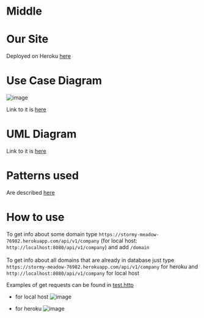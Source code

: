 # Middle
# Our Site
Deployed on Heroku [here](https://stormy-meadow-76982.herokuapp.com/api/v1/company/ucu.edu.ua)
# Use Case Diagram
![image](https://user-images.githubusercontent.com/91615487/205441658-7bde3713-2c8a-490f-8919-e7fa5b3d0cbd.png)


Link to it is [here](https://drive.google.com/file/d/1sbqMWllOCk__RWYNQouIqdWPiZuVh0YC/view?usp=sharing)
# UML Diagram
Link to it is [here](https://github.com/soniaymkvaa/Middle/blob/master/uml_diagram.png?raw=true)
# Patterns used
Are described [here](https://github.com/soniaymkvaa/Middle/blob/master/patterns.txt) 

# How to use
To get info about some domain type ```https://stormy-meadow-76982.herokuapp.com/api/v1/company``` (for local host: ```http://localhost:8080/api/v1/company```) and add ```/domain```<br><br>
To get info about all domains that are already in database just type ```https://stormy-meadow-76982.herokuapp.com/api/v1/company``` for heroku and ```http://localhost:8080/api/v1/company``` for local host

Examples of get requests can be found in [test.http](https://github.com/soniaymkvaa/Middle/blob/master/test.http)
- for local host
![image](https://user-images.githubusercontent.com/91982071/205481550-4e847574-adb4-48c2-92ab-a283cb5e3c41.png)

- for heroku
![image](https://user-images.githubusercontent.com/91982071/205481576-059b6e3c-c312-46a7-9dd6-1d128c53034a.png)
